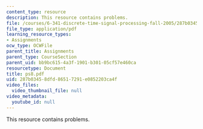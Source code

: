```yaml
---
content_type: resource
description: This resource contains problems.
file: /courses/6-341-discrete-time-signal-processing-fall-2005/287b03458dfd86517291e0852203ca4f_ps8.pdf
file_type: application/pdf
learning_resource_types:
- Assignments
ocw_type: OCWFile
parent_title: Assignments
parent_type: CourseSection
parent_uid: bb9bc615-4a3f-1901-b301-05cf57e460ca
resourcetype: Document
title: ps8.pdf
uid: 287b0345-8dfd-8651-7291-e0852203ca4f
video_files:
  video_thumbnail_file: null
video_metadata:
  youtube_id: null
---
```

This resource contains problems.

